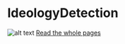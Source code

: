 # IdeologyDetection
![alt text](http://url/to/img.png)
[Read the whole pages](./Independent_Study_Write_Up.pdf)
